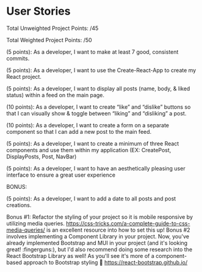 # User Stories

Total Unweighted Project Points: /45

Total Weighted Project Points: /50

(5 points): As a developer, I want to make at least 7 good, consistent commits.

(5 points): As a developer, I want to use the Create-React-App to create my React project.

(5 points): As a developer, I want to display all posts (name, body, & liked status) within a feed on the main page.

(10 points): As a developer, I want to create “like” and “dislike” buttons so that I can visually show & toggle between “liking” and “disliking” a post.

(10 points): As a developer, I want to create a form on a separate component so that I can add a new post to the main feed.

(5 points): As a developer, I want to create a minimum of three React components and use them within my application (EX: CreatePost, DisplayPosts, Post, NavBar)

(5 points): As a developer, I want to have an aesthetically pleasing user interface to ensure a great user experience

BONUS:

(5 points): As a developer, I want to add a date to all posts and post creations.

Bonus #1: Refactor the styling of your project so it is mobile responsive by utilizing media queries.  https://css-tricks.com/a-complete-guide-to-css-media-queries/ is an excellent resource into how to set this up!
Bonus #2 involves implementing a Component Library in your project.  Now, you've already implemented Bootstrap and MUI in your project (and it's looking great! :fingerguns:), but I'd also recommend doing some research into the React Bootstrap Library as well!  As you'll see it's more of a component-based approach to Bootstrap styling :slightly_smiling_face:  https://react-bootstrap.github.io/